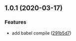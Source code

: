 ## 1.0.1 (2020-03-17)


### Features

* add babel compile ([291b5d7](https://github.com/somewind/highlight-words-parser/commit/291b5d7))



